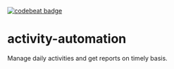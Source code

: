 [![codebeat badge](https://codebeat.co/badges/ac9b3775-ff54-4661-8a2f-9887d867cc54)](https://codebeat.co/projects/github-com-mubaidr-activity-automation-master)

# activity-automation

Manage daily activities and get reports on timely basis.
